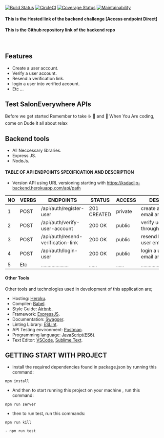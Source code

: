 [![Build Status](https://travis-ci.org/key-joshua/Ksdacllp-Backend.svg?branch=develop)](https://travis-ci.org/key-joshua/Ksdacllp-Backend)
[![CircleCI](https://circleci.com/gh/key-joshua/Ksdacllp-Backend.svg?style=svg)](https://circleci.com/gh/key-joshua/Ksdacllp-Backend)
[![Coverage Status](https://coveralls.io/repos/github/key-joshua/Ksdacllp-Backend/badge.svg?branch=develop)](https://coveralls.io/github/key-joshua/Ksdacllp-Backend?branch=develop)
[![Maintainability](https://api.codeclimate.com/v1/badges/46ec829a6c58d122a657/maintainability)](https://codeclimate.com/github/key-joshua/Ksdacllp-Backend/maintainability)


#### This is the Hosted link of the backend challenge [Access endpoint Direct]


#### This is the Github repository link of the backend repo 


<br>

## Features

- Create a user account.
- Verify a user account.
- Resend a verification link.
- login a user into verified account.
- Etc ...

## Test SalonEverywhere APIs

Before we get started Remember to take  :coffee:   :pizza:  and :dancer:   When You Are coding, come on Dude it all about relax

## Backend tools

 - All Neccessary libraries.
 - Express JS.
 - NodeJs.


#### TABLE OF API ENDPOINTS SPECIFICATION AND DESCRIPTION

- Version API using URL versioning starting with https://ksdacllp-backend.herokuapp.com/api/path  


|NO  | VERBS  | ENDPOINTS                            | STATUS       | ACCESS      | DESCRIPTION                                |
|----|--------|--------------------------------------|--------------|-------------|--------------------------------------------|
| 1  | POST   | /api/auth/register-user              | 201 CREATED  | private     | create a user with email and password      |
| 2  | POST   | /api/auth/verify-user-account        | 200 OK       | public      | verify user account through emailed link   |
| 3  | POST   | /api/auth/resend-verification-link   | 200 OK       | public      | resend link through user email             |
| 4  | POST   | /api/auth/login-user                 | 200 OK       | public      | login a user with email and password       |
| 5  | Etc    | .....................                | ......       | ......      | ......................................     |


#### Other Tools

Other tools and technologies used in development of this application are;
- Hosting: [Heroku](https://heroku.com/).
- Compiler: [Babel](https://babeljs.io/).
- Style Guide: [Airbnb](https://airbnb.io/projects/javascript/).
- Framework: [ExpressJS](http://expressjs.com/).
- Documentation: [Swagger](https://swagger.io/).
- Linting Library: [ESLint](https://eslint.org/).
- API Testing environment: [Postman](https://www.getpostman.com).
- Programming language: [JavaScript(ES6)](https://developer.mozilla.org/en-US/docs/Web/JavaScript/).
- Text Editor: [VSCode](https://code.visualstudio.com), [Sublime Text](https://www.sublimetext.com/).

## GETTING START WITH PROJECT

- Install the required dependencies found in package.json by running this command:
 ```
npm install
 ```
- And then to start running  this project on your machine , run this command:
 ```
npm run server
 ```
- then to run test, run this commands:
 ```
npm run kill
```
 ```
- npm run test
```
